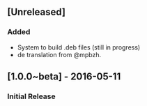 ## [Unreleased]
### Added
- System to build .deb files (still in progress)
- de translation from @mpbzh.

## [1.0.0~beta] - 2016-05-11
### Initial Release
